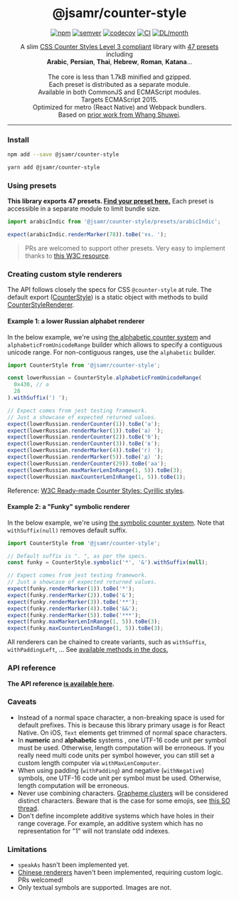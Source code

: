 <h1 align="center">@jsamr/counter-style</h1>

<p align="center">
  <a href="https://www.npmjs.com/package/@jsamr/counter-style"
    ><img
      src="https://img.shields.io/npm/v/@jsamr/counter-style"
      alt="npm"
  /></a>
  <a href="https://semver.org/spec/v2.0.0.html"
    ><img
      src="https://img.shields.io/badge/semver-2.0.0-e10079.svg"
      alt="semver"
  /></a>
  <a href="https://codecov.io/gh/jsamr/react-native-li?flag=counter-style"
    ><img
      src="https://codecov.io/gh/jsamr/react-native-li/branch/master/graph/badge.svg?flag=counter-style"
      alt="codecov"
  /></a>
  <a
    href="https://github.com/jsamr/react-native-li/actions?query=branch%3Amaster+workflow%3Acounter-style"
    ><img
      src="https://github.com/jsamr/react-native-li/workflows/counter-style/badge.svg?branch=master"
      alt="CI"
  /></a>
  <a href="https://www.npmjs.com/package/@jsamr/counter-style">
    <img
      src="https://img.shields.io/npm/dm/@jsamr/counter-style.svg"
      alt="DL/month"
    />
  </a>
</p>

<p align="center">
  A slim <a href="https://drafts.csswg.org/css-counter-styles-3">CSS Counter Styles Level 3 compliant</a> library with <a href="./src/presets">47 presets</a> including<br> <b>Arabic</b>, <b>Persian</b>, <b>Thai</b>, <b>Hebrew</b>, <b>Roman</b>, <b>Katana</b>...<br><br>
  The core is less than 1.7kB minified and gzipped.<br>
  Each preset is distributed as a separate module.<br>
  Available in both CommonJS and ECMAScript modules. <br>
  Targets ECMAScript 2015.<br>
  Optimized for metro (React Native) and Webpack bundlers.<br>
  Based on <a href="https://github.com/beanandbean/counter-style">prior work from Whang Shuwei</a>.
</p>

<hr/>

### Install

```sh
npm add --save @jsamr/counter-style
```

```sh
yarn add @jsamr/counter-style
```

### Using presets

**This library exports 47 presets. [Find your preset here.](./src/presets)** Each preset is accessible in a separate module to limit bundle size.

```js
import arabicIndic from '@jsamr/counter-style/presets/arabicIndic';

expect(arabicIndic.renderMarker(78)).toBe('٧٨. ');
```

> PRs are welcomed to support other presets. Very easy to implement thanks to [this W3C resource](https://www.w3.org/TR/predefined-counter-styles/).


<a name="custom-style-renderers">

### Creating custom style renderers

The API follows closely the specs for CSS `@counter-style` at rule. The default export ([CounterStyle](./docs/counter-style.counterstyle.md)) is a static object with methods to build [CounterStyleRenderer](./docs/counter-style.counterstylerenderer.md).

#### Example 1: a lower Russian alphabet renderer

In the
below example, we're using [the alphabetic counter system](https://www.w3.org/TR/css-counter-styles-3/#alphabetic-system) and `alphabeticFromUnicodeRange` builder which allows to specify a contiguous unicode range. For non-contiguous ranges, use the `alphabetic` builder.

```js
import CounterStyle from '@jsamr/counter-style';

const lowerRussian = CounterStyle.alphabeticFromUnicodeRange(
  0x430, // а
  28
).withSuffix(') ');

// Expect comes from jest testing framework.
// Just a showcase of expected returned values.
expect(lowerRussian.renderCounter(1)).toBe('а');
expect(lowerRussian.renderMarker(1)).toBe('а) ');
expect(lowerRussian.renderCounter(2)).toBe('б');
expect(lowerRussian.renderCounter(3)).toBe('в');
expect(lowerRussian.renderMarker(4)).toBe('г) ');
expect(lowerRussian.renderMarker(5)).toBe('д) ');
expect(lowerRussian.renderCounter(29)).toBe('аа');
expect(lowerRussian.maxMarkerLenInRange(1, 5)).toBe(3);
expect(lowerRussian.maxCounterLenInRange(1, 5)).toBe(1);
```
Reference: [W3C Ready-made Counter Styles: Cyrillic styles](https://www.w3.org/TR/predefined-counter-styles/#cyrillic-styles).

#### Example 2: a "Funky" symbolic renderer

In the
below example, we're using [the symbolic counter system](https://www.w3.org/TR/css-counter-styles-3/#symbolic-system).
Note that `withSuffix(null)` removes default suffix.

```js
import CounterStyle from '@jsamr/counter-style';

// Default suffix is ". ", as per the specs.
const funky = CounterStyle.symbolic('*', '&').withSuffix(null);

// Expect comes from jest testing framework.
// Just a showcase of expected returned values.
expect(funky.renderMarker(1)).toBe('*');
expect(funky.renderMarker(2)).toBe('&');
expect(funky.renderMarker(3)).toBe('**');
expect(funky.renderMarker(4)).toBe('&&');
expect(funky.renderMarker(5)).toBe('***');
expect(funky.maxMarkerLenInRange(1, 5)).toBe(3);
expect(funky.maxCounterLenInRange(1, 5)).toBe(3);
```

All renderers can be chained to create variants, such as `withSuffix`,
`withPaddingLeft`, ... See [available methods in the docs.](./docs/counter-style.counterstylerenderer.md)

### API reference

**The API reference [is available here](./docs/counter-style.md).**

### Caveats

- Instead of a normal space character, a non-breaking space is used for default
  prefixes. This is because this library primary usage is for React Native. On
  iOS, `Text` elements get trimmed of normal space characters.
- In **numeric** and **alphabetic** systems , one UTF-16 code unit per symbol
  must be used. Otherwise, length computation will be erroneous. If you really
  need multi code units per symbol however, you can still set a custom length
  computer via `withMaxLenComputer`.
- When using padding (`withPadding`) and negative (`withNegative`) symbols, one
  UTF-16 code unit per symbol must be used. Otherwise, length computation will
  be erroneous.
- Never use combining characters. [Grapheme
  clusters](https://www.w3.org/TR/css-text-3/#grapheme-cluster) will be
  considered distinct characters. Beware that is the case for some emojis, see
  [this SO thread](https://stackoverflow.com/q/54369513/2779871).
- Don't define incomplete additive systems which have holes in their range
  coverage. For example, an additive system which has no representation for "1"
  will not translate odd indexes.

### Limitations

- `speakAs` hasn't been implemented yet.
- [Chinese renderers](https://www.w3.org/TR/css-counter-styles-3/#limited-chinese)
  haven't been implemented, requiring custom logic. PRs welcomed!
- Only textual symbols are supported. Images are not.
